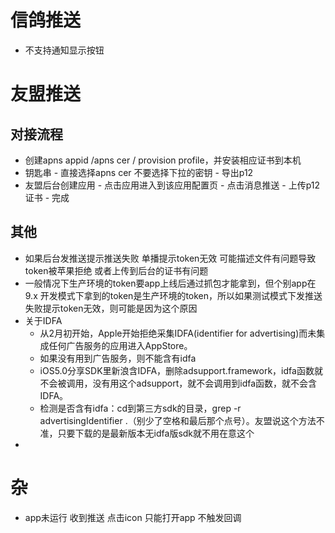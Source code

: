 
# 信鸽推送

- 不支持通知显示按钮


# 友盟推送
## 对接流程
- 创建apns appid /apns cer / provision profile，并安装相应证书到本机
- 钥匙串 - 直接选择apns cer 不要选择下拉的密钥 - 导出p12 
- 友盟后台创建应用 - 点击应用进入到该应用配置页 - 点击消息推送 - 上传p12证书 - 完成

## 其他
- 如果后台发推送提示推送失败 单播提示token无效 可能描述文件有问题导致token被苹果拒绝 或者上传到后台的证书有问题
- 一般情况下生产环境的token要app上线后通过抓包才能拿到，但个别app在9.x 开发模式下拿到的token是生产环境的token，所以如果测试模式下发推送失败提示token无效，则可能是因为这个原因
- 关于IDFA
  - 从2月初开始，Apple开始拒绝采集IDFA(identifier for advertising)而未集成任何广告服务的应用进入AppStore。
  - 如果没有用到广告服务，则不能含有idfa
  - iOS5.0分享SDK里新浪含IDFA，删除adsupport.framework，idfa函数就不会被调用，没有用这个adsupport，就不会调用到idfa函数，就不会含IDFA。
  - 检测是否含有idfa：cd到第三方sdk的目录，grep -r advertisingIdentifier .（别少了空格和最后那个点号）。友盟说这个方法不准，只要下载的是最新版本无idfa版sdk就不用在意这个
-

# 杂
- app未运行 收到推送 点击icon 只能打开app 不触发回调
